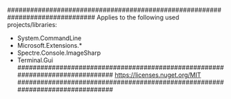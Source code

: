 ###############################################################################
Applies to the following used projects/libraries:
* System.CommandLine
* Microsoft.Extensions.*
* Spectre.Console.ImageSharp
* Terminal.Gui
###############################################################################
https://licenses.nuget.org/MIT
###############################################################################